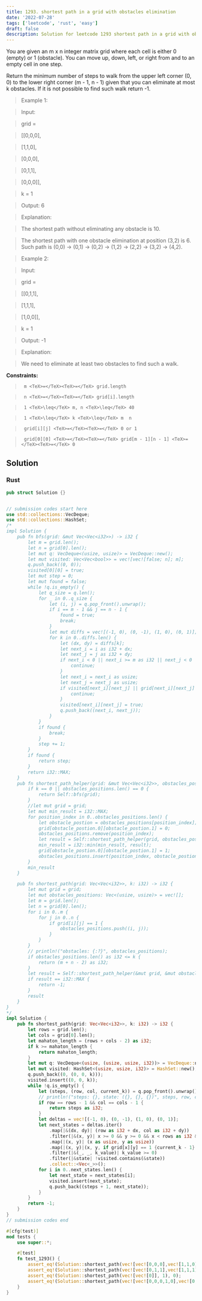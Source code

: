```yaml
---
title: 1293. shortest path in a grid with obstacles elimination
date: '2022-07-28'
tags: ['leetcode', 'rust', 'easy']
draft: false
description: Solution for leetcode 1293 shortest path in a grid with obstacles elimination
---
```


 

  You are given an m x n integer matrix grid where each cell is either 0 (empty) or 1 (obstacle). You can move up, down, left, or right from and to an empty cell in one step.

  Return the minimum number of steps to walk from the upper left corner (0, 0) to the lower right corner (m - 1, n - 1) given that you can eliminate at most k obstacles. If it is not possible to find such walk return -1.

   

 >   Example 1:

  

 >   Input: 

 >   grid <TeX>=</TeX> 

 >   [[0,0,0],

 >    [1,1,0],

 >    [0,0,0],

 >    [0,1,1],

 >    [0,0,0]], 

 >   k <TeX>=</TeX> 1

 >   Output: 6

 >   Explanation: 

 >   The shortest path without eliminating any obstacle is 10. 

 >   The shortest path with one obstacle elimination at position (3,2) is 6. Such path is (0,0) -> (0,1) -> (0,2) -> (1,2) -> (2,2) -> (3,2) -> (4,2).

  

 >   Example 2:

  

 >   Input: 

 >   grid <TeX>=</TeX> 

 >   [[0,1,1],

 >    [1,1,1],

 >    [1,0,0]], 

 >   k <TeX>=</TeX> 1

 >   Output: -1

 >   Explanation: 

 >   We need to eliminate at least two obstacles to find such a walk.

  

   

  **Constraints:**

  

 >   	m <TeX>=</TeX><TeX>=</TeX> grid.length

 >   	n <TeX>=</TeX><TeX>=</TeX> grid[i].length

 >   	1 <TeX>\leq</TeX> m, n <TeX>\leq</TeX> 40

 >   	1 <TeX>\leq</TeX> k <TeX>\leq</TeX> m  n

 >   	grid[i][j] <TeX>=</TeX><TeX>=</TeX> 0 or 1

 >   	grid[0][0] <TeX>=</TeX><TeX>=</TeX> grid[m - 1][n - 1] <TeX>=</TeX><TeX>=</TeX> 0


## Solution
### Rust
```rust
pub struct Solution {}


// submission codes start here
use std::collections::VecDeque;
use std::collections::HashSet;
/*
impl Solution {
    pub fn bfs(grid: &mut Vec<Vec<i32>>) -> i32 {
        let m = grid.len();
        let n = grid[0].len();
        let mut q: VecDeque<(usize, usize)> = VecDeque::new();
        let mut visited: Vec<Vec<bool>> = vec![vec![false; n]; m];
        q.push_back((0, 0));
        visited[0][0] = true;
        let mut step = 0;
        let mut found = false;
        while !q.is_empty() {
            let q_size = q.len();
            for _ in 0..q_size {
                let (i, j) = q.pop_front().unwrap();
                if i == m - 1 && j == n - 1 {
                    found = true;
                    break;
                }
                let mut diffs = vec![(-1, 0), (0, -1), (1, 0), (0, 1)];
                for k in 0..diffs.len() {
                    let (dx, dy) = diffs[k];
                    let next_i = i as i32 + dx;
                    let next_j = j as i32 + dy;
                    if next_i < 0 || next_i >= m as i32 || next_j < 0 || next_j >= n as i32 {
                        continue;
                    }
                    let next_i = next_i as usize;
                    let next_j = next_j as usize;
                    if visited[next_i][next_j] || grid[next_i][next_j] == 1 {
                        continue;
                    }
                    visited[next_i][next_j] = true;
                    q.push_back((next_i, next_j));
                }
            }
            if found {
                break;
            }
            step += 1;
        }
        if found {
            return step;
        }
        return i32::MAX;
    }
    pub fn shortest_path_helper(grid: &mut Vec<Vec<i32>>, obstacles_positions: &mut Vec<(usize, usize)>, k: i32) -> i32 {
        if k == 0 || obstacles_positions.len() == 0 {
            return Self::bfs(grid);
        }
        //let mut grid = grid;
        let mut min_result = i32::MAX;
        for position_index in 0..obstacles_positions.len() {
            let obstacle_postion = obstacles_positions[position_index];
            grid[obstacle_postion.0][obstacle_postion.1] = 0;
            obstacles_positions.remove(position_index);
            let result = Self::shortest_path_helper(grid, obstacles_positions, k - 1);
            min_result = i32::min(min_result, result);
            grid[obstacle_postion.0][obstacle_postion.1] = 1;
            obstacles_positions.insert(position_index, obstacle_postion); //v.insert(pos, new_elem),
        }
        min_result
    }

    pub fn shortest_path(grid: Vec<Vec<i32>>, k: i32) -> i32 {
        let mut grid = grid;
        let mut obstacles_positions: Vec<(usize, usize)> = vec![];
        let m = grid.len();
        let n = grid[0].len();
        for i in 0..m {
            for j in 0..n {
                if grid[i][j] == 1 {
                    obstacles_positions.push((i, j));
                }
            }
        }
        // println!("obstacles: {:?}", obstacles_positions);
        if obstacles_positions.len() as i32 <= k {
            return (m + n - 2) as i32;
        }
        let result = Self::shortest_path_helper(&mut grid, &mut obstacles_positions, k);
        if result == i32::MAX {
            return -1;
        }
        result
    }
}
*/
impl Solution {
    pub fn shortest_path(grid: Vec<Vec<i32>>, k: i32) -> i32 {
        let rows = grid.len();
        let cols = grid[0].len();
        let mahaton_length = (rows + cols - 2) as i32;
        if k >= mahaton_length {
            return mahaton_length;
        }
        let mut q: VecDeque<(usize, (usize, usize, i32))> = VecDeque::new();
        let mut visited: HashSet<(usize, usize, i32)> = HashSet::new();
        q.push_back((0, (0, 0, k)));
        visited.insert((0, 0, k));
        while !q.is_empty() {
            let (steps, (row, col, current_k)) = q.pop_front().unwrap();
            // println!("steps: {}, state: ({}, {}, {})", steps, row, col, current_k);
            if row == rows - 1 && col == cols - 1 {
                return steps as i32;
            }
            let deltas = vec![(-1, 0), (0, -1), (1, 0), (0, 1)];
            let next_states = deltas.iter()
                .map(|&(dx, dy)| (row as i32 + dx, col as i32 + dy))
                .filter(|&(x, y)| x >= 0 && y >= 0 && x < rows as i32 && y < cols as i32)
                .map(|(x, y)| (x as usize, y as usize))
                .map(|(x, y)|(x, y, if grid[x][y] == 1 {current_k - 1} else {current_k}))
                .filter(|&(_, _, k_value)| k_value >= 0)
                .filter(|&state| !visited.contains(&state))
                .collect::<Vec<_>>();
            for i in 0..next_states.len() {
                let next_state = next_states[i];
                visited.insert(next_state);
                q.push_back((steps + 1, next_state));
            }
        }
        return -1;
    }
}
// submission codes end

#[cfg(test)]
mod tests {
    use super::*;

    #[test]
    fn test_1293() {
        assert_eq!(Solution::shortest_path(vec![vec![0,0,0],vec![1,1,0],vec![0,0,0],vec![0,1,1],vec![0,0,0]], 1), 6);
        assert_eq!(Solution::shortest_path(vec![vec![0,1,1],vec![1,1,1],vec![1,0,0]], 1), -1);
        assert_eq!(Solution::shortest_path(vec![vec![0]], 1), 0);
        assert_eq!(Solution::shortest_path(vec![vec![0,0,0,1,0],vec![0,1,0,1,0],vec![0,1,0,1,1],vec![0,1,1,0,1],vec![1,1,0,0,0]], 14), 8);
    }
}


```

